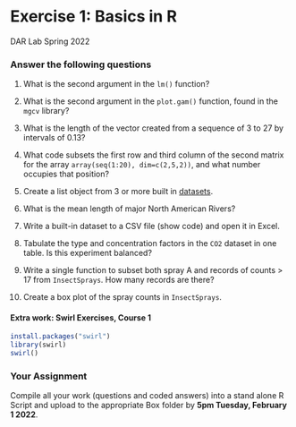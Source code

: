 Exercise 1: Basics in R
================
DAR Lab
Spring 2022

### Answer the following questions

1.  What is the second argument in the `lm()` function?

2.  What is the second argument in the `plot.gam()` function, found in
    the `mgcv` library?

3.  What is the length of the vector created from a sequence of 3 to 27
    by intervals of 0.13?

4.  What code subsets the first row and third column of the second
    matrix for the array `array(seq(1:20), dim=c(2,5,2))`, and what
    number occupies that position?

5.  Create a list object from 3 or more built in
    [datasets](https://vincentarelbundock.github.io/Rdatasets/datasets.html).

6.  What is the mean length of major North American Rivers?

7.  Write a built-in dataset to a CSV file (show code) and open it in
    Excel.

8.  Tabulate the type and concentration factors in the `CO2` dataset in
    one table. Is this experiment balanced?

9.  Write a single function to subset both spray A and records of counts
    &gt; 17 from `InsectSprays`. How many records are there?

10. Create a box plot of the spray counts in `InsectSprays`.

#### Extra work: Swirl Exercises, Course 1

``` r
install.packages("swirl")
library(swirl)
swirl()
```

### Your Assignment

Compile all your work (questions and coded answers) into a stand alone R
Script and upload to the appropriate Box folder by **5pm Tuesday,
February 1 2022**.
